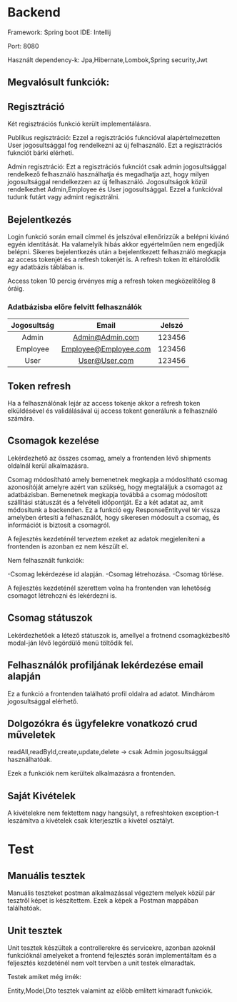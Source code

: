 # Backend

Framework: Spring boot
IDE: Intellij

Port: 8080

Használt dependency-k: Jpa,Hibernate,Lombok,Spring security,Jwt

## Megvalósult funkciók:

## Regisztráció

Két regisztrációs funkció került implementálásra.

Publikus regisztráció: Ezzel a regisztrációs fukncióval alapértelmezetten User jogosultsággal fog rendelkezni az új felhasználó. Ezt a regisztrációs fuknciót bárki elérheti.

Admin regisztráció: Ezt a regisztrációs fuknciót csak admin jogosultsággal rendelkező felhasználó használhatja és megadhatja azt, hogy milyen jogosultsággal rendelkezzen az új felhasználó. Jogosultságok közül rendelkezhet Admin,Employee és User jogosultsággal.
Ezzel a funkcióval tudunk futárt vagy admint regisztrálni.

## Bejelentkezés

Login funkció során email címmel és jelszóval ellenőrizzük a belépni kivánó egyén identitását. Ha valamelyik hibás akkor egyértelműen nem engedjük belépni.
Sikeres bejelentkezés után a bejelentkezett felhasználó megkapja az access tokenjét és a refresh tokenjét is. A refresh token itt eltárolódik egy adatbázis táblában is.

Access token 10 percig érvényes míg a refresh token megközelítőleg 8 óráig.

### Adatbázisba előre felvitt felhasználók

| Jogosultság | Email 					| Jelszó |
|:-----------:|:-----------------------:|:------:|
| Admin       | Admin@Admin.com      	| 123456 |
| Employee    | Employee@Employee.com 	| 123456 |
| User        | User@User.com 			| 123456 |

## Token refresh

Ha a felhasználónak lejár az access tokenje akkor a refresh token elküldésével és validálásával új access tokent generálunk a felhasználó számára.

## Csomagok kezelése

Lekérdezhető az összes csomag, amely a frontenden lévő shipments oldalnál kerül alkalmazásra.

Csomag módosítható amely bemenetnek megkapja a módosítható csomag azonosítóját amelyre azért van szükség, hogy megtaláljuk a csomagot az adatbázisban. Bemenetnek megkapja továbbá a csomag módosított szállítási státuszát és a felvételi időpontját. Ez a két adatat az, amit módosítunk a backenden.
Ez a funkció egy ResponseEntityvel tér vissza amelyben értesíti a felhasználót, hogy sikeresen módosult a csomag, és információt is biztosít a csomagról.

A fejlesztés kezdeténél terveztem ezeket az adatok megjeleníteni a frontenden is azonban ez nem készült el.

Nem felhasznált funkciók:

-Csomag lekérdezése id alapján.
-Csomag létrehozása.
-Csomag törlése.

A fejlesztés kezdeténél szerettem volna ha frontenden van lehetőség csomagot létrehozni és lekérdezni is.

## Csomag státuszok

Lekérdezhetőek a létező státuszok is, amellyel a frotnend csomagkézbesítő modal-ján lévő legördülő menü töltődik fel.

## Felhasználók profiljának lekérdezése email alapján

Ez a funkció a frontenden található profil oldalra ad adatot. Mindhárom jogosultsággal elérhető.

## Dolgozókra és ügyfelekre vonatkozó crud műveletek

readAll,readById,create,update,delete -> csak Admin jogosultsággal használhatóak.

Ezek a funkciók nem kerültek alkalmazásra a frontenden.

## Saját Kivételek

A kivételekre nem fektettem nagy hangsúlyt, a refreshtoken exception-t leszámítva a kivételek csak kiterjesztik a kivétel osztályt. 

# Test

## Manuális tesztek

Manuális teszteket postman alkalmazással végeztem melyek közül pár tesztről képet is készítettem. Ezek a képek a Postman mappában találhatóak.

## Unit tesztek

Unit tesztek készültek a controllerekre és servicekre, azonban azoknál funkcióknál amelyeket a frontend fejlesztés során implementáltam és a feljesztés kezdeténél nem volt tervben a unit testek elmaradtak.

Testek amiket még írnék:

Entity,Model,Dto tesztek valamint az előbb említett kimaradt funkciók.




